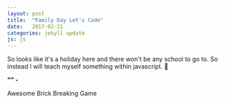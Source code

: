 ```yaml
---
layout: post
title:  "Family Day Let's Code"
date:   2017-02-21
categories: jekyll update
js: js
---
```

So looks like it's a holiday here and there won't be any school to go to. So instead I will teach myself something within javascript. 🙂

<b>"" - </b>

Awesome Brick Breaking Game
<canvas id="myCanvas2" width="750" height="500"></canvas>
<script src="/js/brickbreak.js"></script>
